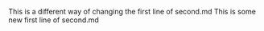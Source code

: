 This is a different way of changing the first line of second.md
This is some new first line of second.md
